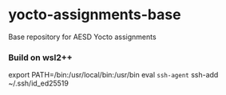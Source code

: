 # yocto-assignments-base
Base repository for AESD Yocto assignments

### Build on wsl2++
export PATH=/bin:/usr/local/bin:/usr/bin
eval `ssh-agent`
ssh-add ~/.ssh/id_ed25519